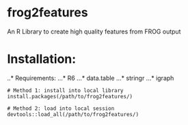 # frog2features
An R Library to create high quality features from FROG output


# Installation:

..* Requirements: 
...* R6
...* data.table
...* stringr
...* igraph

```splus
# Method 1: install into local library
install.packages(/path/to/frog2features/)

# Method 2: load into local session 
devtools::load_all(/path/to/frog2features/)

```
